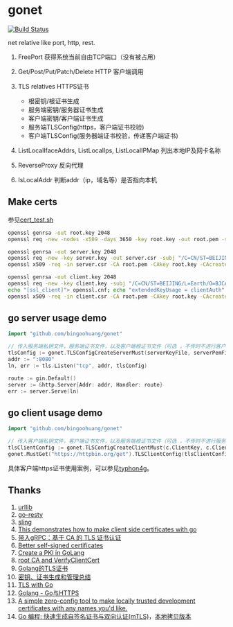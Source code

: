 # gonet

[![Build Status](https://travis-ci.org/bingoohuang/gonet.svg?branch=master)](https://travis-ci.org/bingoohuang/gonet)


net relative like port, http, rest.

1. FreePort 获得系统当前自由TCP端口（没有被占用）
1. Get/Post/Put/Patch/Delete HTTP 客户端调用
1. TLS relatives HTTPS证书
    
    * 根密钥/根证书生成
    * 服务端密钥/服务器证书生成
    * 客户端密钥/客户端证书生成
    * 服务端TLSConfig(https，客户端证书校验)
    * 客户端TLSConfig(服务器端证书校验，传递客户端证书)
    
1. ListLocalIfaceAddrs, ListLocalIps, ListLocalIPMap 列出本地IP及网卡名称
1. ReverseProxy 反向代理
1. IsLocalAddr 判断addr（ip，域名等）是否指向本机


## Make certs

参见[cert_test.sh](./cert_test.sh)

```bash
openssl genrsa -out root.key 2048
openssl req -new -nodes -x509 -days 3650 -key root.key -out root.pem -subj "/C=CN/ST=BEIJING/L=Earth/O=BJCA/OU=IT/CN=root"

openssl genrsa -out server.key 2048
openssl req -new -key server.key -out server.csr -subj "/C=CN/ST=BEIJING/L=Earth/O=BJCA/OU=IT/CN=server"
openssl x509 -req -in server.csr -CA root.pem -CAkey root.key -CAcreateserial -out server.pem -days 3650

openssl genrsa -out client.key 2048
openssl req -new -key client.key -subj "/C=CN/ST=BEIJING/L=Earth/O=BJCA/OU=IT/CN=client" -out client.csr
echo "[ssl_client]"> openssl.cnf; echo "extendedKeyUsage = clientAuth" >> openssl.cnf;
openssl x509 -req -in client.csr -CA root.pem -CAkey root.key -CAcreateserial -extfile ./openssl.cnf -out client.pem -days 3650
```

## go server usage demo

```go
import "github.com/bingoohuang/gonet"

// 传入服务端私钥文件，服务端证书文件，以及客户端根证书文件（可选 ，不传时不进行客户端证书校验）
tlsConfig := gonet.TLSConfigCreateServerMust(serverKeyFile, serverPemFile, clientRootPemFile)
addr := ":8080"
ln, err := tls.Listen("tcp", addr, tlsConfig)

route := gin.Default()
server := &http.Server{Addr: addr, Handler: route}
err := server.Serve(ln)
```

## go client usage demo

```go
import "github.com/bingoohuang/gonet"

// 传入客户端私钥文件，客户端证书文件，以及服务端根证书文件（可选 ，不传时不进行服务端证书校验）
tlsClientConfig := gonet.TLSConfigCreateClientMust(c.ClientKey, c.ClientPem, c.RootPem)
gonet.MustGet("https://httpbin.org/get").TLSClientConfig(tlsClientConfig).String()
```

具体客户端https证书使用案例，可以参见[typhon4g](https://github.com/bingoohuang/typhon4g)。


## Thanks

1. [urllib](https://github.com/GiterLab/urllib)
1. [go-resty](https://github.com/go-resty/resty/tree/v2)
1. [sling](https://github.com/dghubble/sling)
1. [This demonstrates how to make client side certificates with go](https://gist.github.com/ncw/9253562)
1. [带入gRPC：基于 CA 的 TLS 证书认证](https://studygolang.com/articles/15331)
1. [Better self-signed certificates](https://github.com/Shyp/generate-tls-cert)
1. [Create a PKI in GoLang](https://fale.io/blog/2017/06/05/create-a-pki-in-golang/)
1. [root CA and VerifyClientCert](https://play.golang.org/p/NyImQd5Xym)
1. [Golang的TLS证书](https://blog.csdn.net/fyxichen/article/details/51250620)
1. [密钥、证书生成和管理总结](https://www.cnblogs.com/pixy/p/4722381.html)
1. [TLS with Go](https://ericchiang.github.io/post/go-tls/)
1. [Golang - Go与HTTPS](http://www.golangtab.com/2018/02/05/Golang-Go与HTTPS/)
1. [A simple zero-config tool to make locally trusted development certificates with any names you'd like.](https://github.com/FiloSottile/mkcert)
1. [Go 编程: 快速生成自签名证书与双向认证(mTLS)](https://mp.weixin.qq.com/s/0jUf1y2CamBrmSbYik-x1w)，[本地拷贝版本](cert.md)
